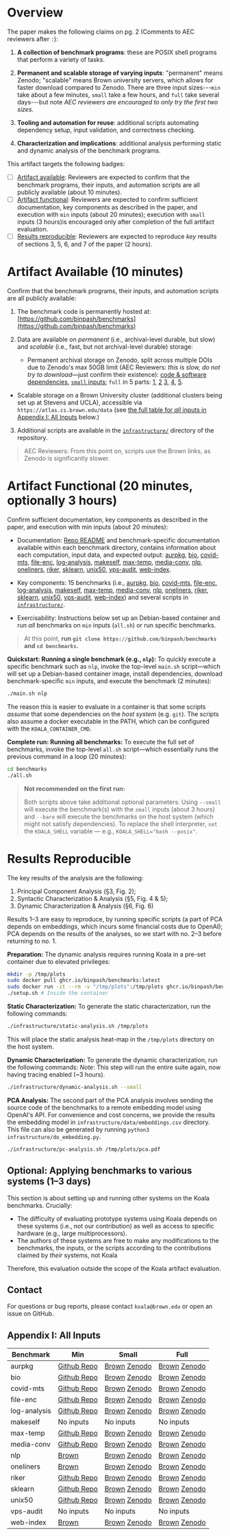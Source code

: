 # Overview

The paper makes the following claims on pg. 2 (Comments to AEC reviewers after `:`):

1. **A collection of benchmark programs**: these are POSIX shell programs that perform a variety of tasks.

2. **Permanent and scalable storage of varying inputs**: "permanent" means Zenodo; "scalable" means Brown university servers, which allows for faster download compared to Zenodo. There are three input sizes---`min` take about a few minutes, `small` take a few hours, and `full` take several days---but note _AEC reviewers are encouraged to only try the first two sizes_.

3. **Tooling and automation for reuse**: additional scripts automating dependency setup, input validation, and correctness checking.

4. **Characterization and implications**: additional analysis performing static and dynamic analysis of the benchmark programs.

This artifact targets the following badges:

* [ ] [Artifact available](#artifact-available): Reviewers are expected to confirm that the benchmark programs, their inputs, and automation scripts are all publicly available (about 10 minutes).
* [ ] [Artifact functional](#artifact-functional): Reviewers are expected to confirm sufficient documentation, key components as described in the paper, and execution with `min` inputs (about 20 minutes); execution with `small` inputs (3 hours)is encouraged only after completion of the full artifact evaluation.
* [ ] [Results reproducible](#results-reproducible): Reviewers are expected to reproduce _key_ results of sections 3, 5, 6, and 7 of the paper (2 hours).

# Artifact Available (10 minutes)

Confirm that the benchmark programs, their inputs, and automation scripts are all publicly available:

1. The benchmark code is permanently hosted at: [https://github.com/binpash/benchmarks](https://github.com/binpash/benchmarks)

3. Data are available on _permanent_ (i.e., archival-level durable, but slow) and _scalable_ (i.e., fast, but not archival-level durable) storage:

    * Permanent archival storage on Zenodo, split across multiple DOIs due to Zenodo's max 50GB limit (AEC Reviewers: _this is slow, do not try to download_—just confirm their existence): [code & software dependencies](https://zenodo.org/records/15377017), [`small` inputs](https://zenodo.org/records/15361083); `full` in 5 parts:
   [1](https://zenodo.org/records/15367723),
   [2](https://zenodo.org/records/15368074)
   [3](https://zenodo.org/records/15368508),
   [4](https://zenodo.org/records/15368510),
   [5](https://zenodo.org/records/15368512).

* Scalable storage on a Brown University cluster (additional clusters being set up at Stevens and UCLA), accessible via `https://atlas.cs.brown.edu/data` (see [the full table for _all_ inputs in Appendix I: All Inputs]() below.)

3. Additional scripts are available in the [`infrastructure/`](https://github.com/binpash/benchmarks/tree/main/infrastructure) directory of the repository.

> AEC Reviewers: From this point on, scripts use the Brown links, as Zenodo is significantly slower.

# Artifact Functional (20 minutes, optionally 3 hours)

Confirm sufficient documentation, key components as described in the paper, and execution with min inputs (about 20 minutes):

* Documentation: [Repo README](https://github.com/binpash/benchmarks) and benchmark-specific documentation available within each benchmark directory,
contains information about each computation, input data, and expected output:
[aurpkg](https://github.com/binpash/benchmarks/tree/main/aurpkg),
[bio](https://github.com/binpash/benchmarks/tree/main/bio),
[covid-mts](https://github.com/binpash/benchmarks/tree/main/covid-mts),
[file-enc](https://github.com/binpash/benchmarks/tree/main/file-enc),
[log-analysis](https://github.com/binpash/benchmarks/tree/main/log-analysis),
[makeself](https://github.com/binpash/benchmarks/tree/main/makeself),
[max-temp](https://github.com/binpash/benchmarks/tree/main/max-temp),
[media-conv](https://github.com/binpash/benchmarks/tree/main/media-conv),
[nlp](https://github.com/binpash/benchmarks/tree/main/nlp),
[oneliners](https://github.com/binpash/benchmarks/tree/main/oneliners),
[riker](https://github.com/binpash/benchmarks/tree/main/riker),
[sklearn](https://github.com/binpash/benchmarks/tree/main/sklearn),
[unix50](https://github.com/binpash/benchmarks/tree/main/unix50),
[vps-audit](https://github.com/binpash/benchmarks/tree/main/vps-audit),
[web-index](https://github.com/binpash/benchmarks/tree/main/web-index).

* Key components: 15 benchmarks (i.e.,
[aurpkg](https://github.com/binpash/benchmarks/tree/main/aurpkg),
[bio](https://github.com/binpash/benchmarks/tree/main/bio),
[covid-mts](https://github.com/binpash/benchmarks/tree/main/covid-mts),
[file-enc](https://github.com/binpash/benchmarks/tree/main/file-enc),
[log-analysis](https://github.com/binpash/benchmarks/tree/main/log-analysis),
[makeself](https://github.com/binpash/benchmarks/tree/main/makeself),
[max-temp](https://github.com/binpash/benchmarks/tree/main/max-temp),
[media-conv](https://github.com/binpash/benchmarks/tree/main/media-conv),
[nlp](https://github.com/binpash/benchmarks/tree/main/nlp),
[oneliners](https://github.com/binpash/benchmarks/tree/main/oneliners),
[riker](https://github.com/binpash/benchmarks/tree/main/riker),
[sklearn](https://github.com/binpash/benchmarks/tree/main/sklearn),
[unix50](https://github.com/binpash/benchmarks/tree/main/unix50),
[vps-audit](https://github.com/binpash/benchmarks/tree/main/vps-audit),
[web-index](https://github.com/binpash/benchmarks/tree/main/web-index)) and several scripts in [`infrastructure/`](https://github.com/binpash/benchmarks/tree/main/infrastructure).

* Exercisability: Instructions below set up an Debian-based container and run _all_ benchmarks on `min` inputs (`all.sh`) or run specific benchmarks.

> At this point, **run `git clone https://github.com/binpash/benchmarks` and `cd benchmarks`.**

**Quickstart: Running a single benchmark (e.g., `nlp`):** To quickly execute a specific benchmark such as `nlp`, invoke the top-level `main.sh` script—which will set up a Debian-based container image, install dependencies, download benchmark-specific `min` inputs, and execute the benchmark (2 minutes):

```sh
./main.sh nlp
```

The reason this is easier to evaluate in a container is that some scripts *assume* that some dependencies on the *host system* (e.g. `git`). The scripts also assume a docker executable in the PATH, which can be configured with the `KOALA_CONTAINER_CMD`.

**Complete run: Running all benchmarks:** To execute the full set of benchmarks, invoke the top-level `all.sh` script—which essentially runs the previous command in a loop (20 minutes):

```sh
cd benchmarks
./all.sh
```

> **Not recommended on the first run:**
> 
> Both scripts above take additional optional parameters: Using `--small` will execute the benchmark(s) with the `small` inputs (about 3 hours) and `--bare` will execute the benchmarks on the host system (which might not satisfy dependencies). To replace the shell interpreter, `set` the `KOALA_SHELL` variable — e.g., `KOALA_SHELL="bash --posix"`.


# Results Reproducible

The key results of the analysis are the following:

1. Principal Component Analysis (§3, Fig. 2);
2. Syntactic Characterization & Analysis (§5, Fig. 4 & 5);
3. Dynamic Characterization & Analysis (§6, Fig. 6)

Results 1–3 are easy to reproduce, by running specific scripts (a part of PCA depends on embeddings, which incurs some financial costs due to OpenAI); PCA depends on the results of the analyses, so we start with no. 2–3 before returning to no. 1.

**Preparation:** The dynamic analysis requires running Koala in a pre-set container due to elevated privileges:

```sh
mkdir -p /tmp/plots
sudo docker pull ghcr.io/binpash/benchmarks:latest
sudo docker run -it --rm -v "/tmp/plots":/tmp/plots ghcr.io/binpash/benchmarks:latest bash
./setup.sh # Inside the container
```

**Static Characterization:** To generate the static characterization, run the following commands:

```sh
./infrastructure/static-analysis.sh /tmp/plots
```

This will place the static analysis heat-map in the `/tmp/plots` directory on the host system.

**Dynamic Characterization:** To generate the dynamic characterization, run the following commands:
*Note*: This step will run the entire suite again, now having tracing enabled (~3 hours).

```sh
./infrastructure/dynamic-analysis.sh --small
```

**PCA Analysis:** The second part of the PCA analysis involves sending the source code of the benchmarks to a remote embedding model using OpenAI's API.
For convenience and cost concerns, we provide the results the embedding model in `infrastructure/data/embeddings.csv` directory.
This file can also be generated by running `python3 infrastructure/do_embedding.py`.

```sh
./infrastructure/pc-analysis.sh /tmp/plots/pca.pdf
```

## Optional: Applying benchmarks to various systems (1–3 days)

This section is about setting up and running other systems on the Koala benchmarks. Crucially:

* The difficulty of evaluating prototype systems using Koala depends on these systems (i.e., not our contribution) as well as access to specific hardware (e.g., large multiprocessors).
* The authors of these systems are free to make any modifications to the benchmarks, the inputs, or the scripts according to the contributions claimed by _their_ systems, not Koala

Therefore, this evaluation outside the scope of the Koala artifact evaluation.

## Contact

For questions or bug reports, please contact `koala@brown.edu` or open an issue on GitHub.

## Appendix I: All Inputs

| Benchmark     | Min                                                                                                 | Small                                                                                                            | Full                                                                                                                                  |
|---------------|-----------------------------------------------------------------------------------------------------|-----------------------------------------------------------------------------------------------------------------|----------------------------------------------------------------------------------------------------------------------------------------|
| aurpkg        | [Github Repo](https://atlas.cs.brown.edu/data/packages_min)                                         | [Brown](https://atlas.cs.brown.edu/data/packages) [Zenodo](https://zenodo.org/records/15361083)                  | [Brown](https://atlas.cs.brown.edu/data/packages) [Zenodo](https://zenodo.org/records/15367723)                                       |
| bio           | [Github Repo](https://github.com/binpash/benchmarks/tree/main/bio/min_inputs)                       | [Brown](https://atlas.cs.brown.edu/data/bio/small) [Zenodo](https://zenodo.org/records/15361083)                 | [Brown](https://atlas.cs.brown.edu/data/bio/full) [Zenodo](https://zenodo.org/records/15367723)                                       |
| covid-mts     | [Github Repo](https://github.com/binpash/benchmarks/tree/main/covid-mts/min_inputs)                 | [Brown](https://atlas.cs.brown.edu/data/covid-mts/in_small.csv.gz) [Zenodo](https://zenodo.org/records/15361083) | [Brown](https://atlas.cs.brown.edu/data/covid-mts/in_full.csv.gz) [Zenodo](https://zenodo.org/records/15368074)                       |
| file-enc      | [Github Repo](https://github.com/binpash/benchmarks/tree/main/file-enc/min_inputs)                  | [Brown](https://atlas.cs.brown.edu/data/pcaps.zip) [Zenodo](https://zenodo.org/records/15361083)                 | [Brown](https://atlas.cs.brown.edu/data/pcaps_large.zip) [Zenodo](https://zenodo.org/records/15368510)                                |
| log-analysis  | [Github Repo](https://github.com/binpash/benchmarks/tree/main/log-analysis/min_inputs)              | [Brown](https://atlas.cs.brown.edu/data/pcaps.zip) [Zenodo](https://zenodo.org/records/15361083)                 | [Brown](https://atlas.cs.brown.edu/data/pcaps_large.zip) [Zenodo](https://zenodo.org/records/15368510)                                |
| makeself      | No inputs                                                                                           | No inputs                                                                                                        | No inputs                                                                                                                             |
| max-temp      | [Github Repo](https://github.com/binpash/benchmarks/tree/main/max-temp/min_inputs)                  | [Brown](https://atlas.cs.brown.edu/data/max-temp/noaa/) [Zenodo](https://zenodo.org/records/15361083)            | [Brown](https://atlas.cs.brown.edu/data/max-temp/noaa/) [Zenodo](https://zenodo.org/records/15368510)                                 |
| media-conv    | [Github Repo](https://github.com/binpash/benchmarks/tree/main/media-conv/min_inputs/jpg_min/jpg)    | [Brown](https://atlas.cs.brown.edu/data/media-conv/inputs) [Zenodo](https://zenodo.org/records/15361083)         | [Brown](https://atlas.cs.brown.edu/data/media-conv/inputs) [Zenodo](https://zenodo.org/records/15368510)                              |
| nlp           | [Brown](https://atlas.cs.brown.edu/data/gutenberg)                                                  | [Brown](https://atlas.cs.brown.edu/data/gutenberg/) [Zenodo](https://zenodo.org/records/15361083)                | [Brown](https://atlas.cs.brown.edu/data/gutenberg/) [Zenodo](https://zenodo.org/records/15368510)                                     |
| oneliners     | [Brown](https://atlas.cs.brown.edu/data/dummy/)                                                     | [Brown](https://atlas.cs.brown.edu/data/dummy/) [Zenodo](https://zenodo.org/records/15361083)                    | [Brown](https://atlas.cs.brown.edu/data/dummy/) [Zenodo](https://zenodo.org/records/15368512)                                         |
| riker         | [Github Repo](https://atlas.cs.brown.edu/data/riker)                                                | [Brown](https://atlas.cs.brown.edu/data/riker) [Zenodo](https://zenodo.org/records/15361083)                     | [Brown](https://atlas.cs.brown.edu/data/riker) [Zenodo](https://zenodo.org/records/15368512)                                          |
| sklearn       | [Github Repo](https://github.com/binpash/benchmarks/tree/main/sklearn/inputs/covertype)             | [Brown](https://atlas.cs.brown.edu/data/sklearn/) [Zenodo](https://zenodo.org/records/15361083)                  | [Brown](https://atlas.cs.brown.edu/data/sklearn/) [Zenodo](https://zenodo.org/records/15368512)                                       |
| unix50        | [Github Repo](https://atlas.cs.brown.edu/data/unix50)                                               | [Brown](https://atlas.cs.brown.edu/data/unix50/small) [Zenodo](https://zenodo.org/records/15361083)              | [Brown](https://atlas.cs.brown.edu/data/unix50/large) [Zenodo](https://zenodo.org/records/15368512)                                   |
| vps-audit     | No inputs                                                                                           | No inputs                                                                                                        | No inputs                                                                                                                             |
| web-index     | [Brown](https://atlas.cs.brown.edu/data/wikipedia_min.tar.gz)                                       | [Brown](https://atlas.cs.brown.edu/data/wikipedia_small.tar.gz) [Zenodo](https://zenodo.org/records/15361083)    | [Brown](https://atlas.cs.brown.edu/data/wikipedia.tar.gz) [Zenodo](https://zenodo.org/records/15368512)                               |


